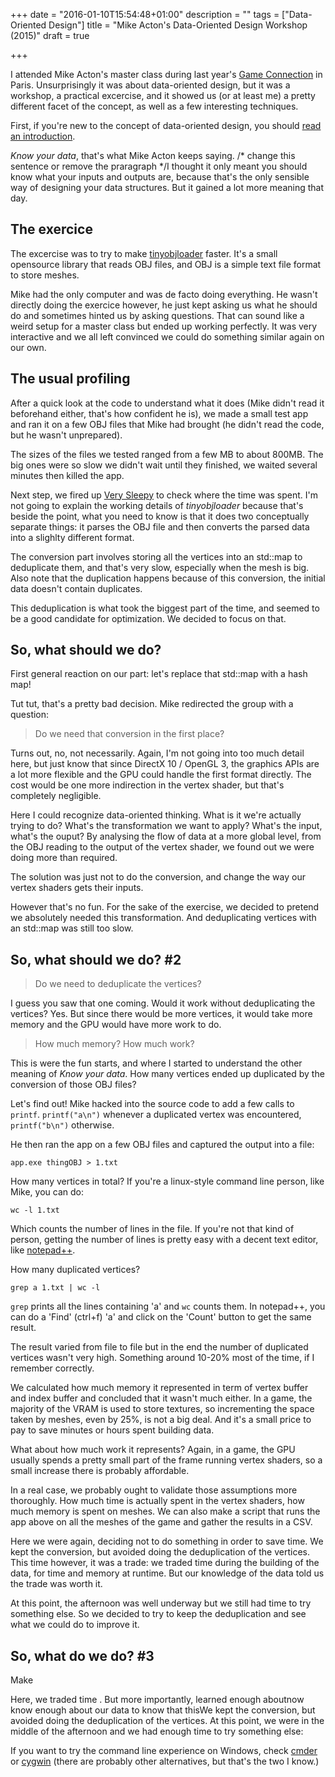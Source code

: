 +++
date = "2016-01-10T15:54:48+01:00"
description = ""
tags = ["Data-Oriented Design"]
title = "Mike Acton's Data-Oriented Design Workshop (2015)"
draft = true

+++

I attended Mike Acton's master class during last year's [Game Connection](http://www.game-connection.com/master-classes-0) in Paris. Unsurprisingly it was about data-oriented design, 
but it was a workshop, a practical excercise, and it showed us (or at least me) a pretty different facet of the concept, as well as a few interesting techniques.

<!--more-->

First, if you're new to the concept of data-oriented design, you should [read an introduction](http://gamesfromwithin.com/data-oriented-design).

*Know your data*, that's what Mike Acton keeps saying. /* change this sentence or remove the praragraph */I thought it only meant you should know what your inputs and outputs are, because that's 
the only sensible way of designing your data structures. But it gained a lot more meaning that day.

## The exercice

The excercise was to try to make [tinyobjloader](https://github.com/syoyo/tinyobjloader) faster. It's a small opensource library that
reads OBJ files, and OBJ is a simple text file format to store meshes. 

Mike had the only computer and was de facto doing everything.
He wasn't directly doing the exercice however, he just kept asking us what he should do and sometimes hinted us by asking questions. That can sound
like a weird setup for a master class but ended up working perfectly. It was very interactive and we all left convinced we could do something similar again
on our own.

## The usual profiling

After a quick look at the code to understand what it does (Mike didn't read it beforehand either, that's how confident he is), 
we made a small test app and ran it on a few OBJ files that Mike had brought (he didn't read the code, but he wasn't unprepared).

The sizes of the files we tested ranged from a few MB to about 800MB. The big ones were so slow we didn't wait until they finished,
we waited several minutes then killed the app. 

Next step, we fired up [Very Sleepy](http://www.codersnotes.com/sleepy/) to check where the time was spent.
I'm not going to explain the working details of *tinyobjloader* because that's beside the point, what you need to know is that it does two conceptually separate
things: it parses the OBJ file and then converts the parsed data into a slighlty different format.

The conversion part involves storing all the vertices into an std::map to 
deduplicate them, and that's very slow, especially when the mesh is big. Also note that the duplication happens because of this conversion, the initial data
doesn't contain duplicates.

This deduplication is what took the biggest part of the time, and seemed to be a good candidate for optimization. We decided to focus on that.

## So, what should we do?

First general reaction on our part: let's replace that std::map with a hash map! 

Tut tut, that's a pretty bad decision. Mike redirected the group with a question:

> Do we need that conversion in the first place?

Turns out, no, not necessarily. Again, I'm not going into too much detail here, but just know that since DirectX 10 / OpenGL 3, the graphics APIs are a lot
more flexible and the GPU could handle the first format directly. The cost would be one more indirection in the vertex shader, but that's completely negligible.

Here I could recognize data-oriented thinking. What is it we're actually trying to do? What's the transformation we want to apply? What's the input, 
what's the ouput? By analysing the flow of data at a more global level, from the OBJ reading to the output of the vertex shader, 
we found out we were doing more than required.

The solution was just not to do the conversion, and change the way our vertex shaders gets their inputs. 

However that's no fun. For the sake of the exercise, we decided to pretend we absolutely needed this transformation. 
And deduplicating vertices with an std::map was still too slow.

## So, what should we do? #2

> Do we need to deduplicate the vertices?

I guess you saw that one coming. Would it work without deduplicating the vertices? Yes. But since there would be more vertices, 
it would take more memory and the GPU would have more work to do.

> How much memory? How much work?

This is were the fun starts, and where I started to understand the other meaning of *Know your data*. How many vertices ended up duplicated
by the conversion of those OBJ files?

Let's find out! Mike hacked into the source code to add a few calls to `printf`. `printf("a\n")` whenever a duplicated vertex was encountered, `printf("b\n")` otherwise.

He then ran the app on a few OBJ files and captured the output into a file:

    app.exe thingOBJ > 1.txt

How many vertices in total? If you're a linux-style command line person, like Mike, you can do:

    wc -l 1.txt
	
Which counts the number of lines in the file. If you're not that kind of person, getting the number of lines is pretty easy with a decent text editor, like
[notepad++](https://notepad-plus-plus.org/).

How many duplicated vertices?

    grep a 1.txt | wc -l
	
`grep` prints all the lines containing 'a' and `wc` counts them. In notepad++, you can do a 'Find' (ctrl+f) 'a' and click on the 'Count' button to get the same
result.

The result varied from file to file but in the end the number of duplicated vertices wasn't very high. Something around 10-20% most of the time,
if I remember correctly.

We calculated how much memory it represented in term of vertex buffer and index buffer and concluded that it wasn't much either. In a game, the majority of
the VRAM is used to store textures, so incrementing the space taken by meshes, even by 25%, is not a big deal. And it's a small price to pay to
save minutes or hours spent building data.

What about how much work it represents? Again, in a game, the GPU usually spends a pretty small part of the frame running vertex shaders, so a small increase
there is probably affordable. 

In a real case, we probably ought to validate those assumptions more thoroughly. How much time is actually spent in the vertex shaders, how much memory 
is spent on meshes. We can also make a script that runs the app above on all the meshes of the game and gather the results in a CSV. 

Here we were again, deciding not to do something in order to save time. We kept the conversion, but avoided doing the deduplication of the vertices.
This time however, it was a trade: we traded time during the building of the data, for time and memory at runtime. But our knowledge of the data told us the
trade was worth it.

At this point, the afternoon was well underway but we still had time to try something else. So we decided to try to keep the deduplication 
and see what we could do to improve it.

## So, what do we do? #3

Make

Here, we traded time . But more importantly, learned enough aboutnow know enough about our data to know that thisWe kept the conversion, but avoided doing the deduplication of the vertices. At this point,
we were in the middle of the afternoon and we had enough time to try something else: 



If you want to try the command line experience on Windows, check [cmder](http://cmder.net/) or [cygwin](https://www.cygwin.com/)
(there are probably other alternatives, but that's the two I know.)
